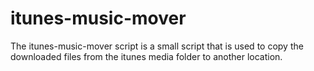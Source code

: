 # itunes-music-mover
The itunes-music-mover script is a small script that is used to copy the downloaded files from the itunes media folder to another location.
